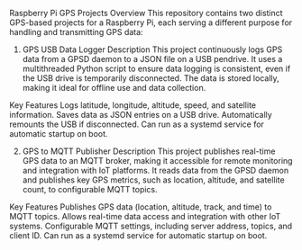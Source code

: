 Raspberry Pi GPS Projects Overview
This repository contains two distinct GPS-based projects for a Raspberry Pi, each serving a different purpose for handling and transmitting GPS data:

1. GPS USB Data Logger
Description
This project continuously logs GPS data from a GPSD daemon to a JSON file on a USB pendrive. It uses a multithreaded Python script to ensure data logging is consistent, even if the USB drive is temporarily disconnected. The data is stored locally, making it ideal for offline use and data collection.

Key Features
Logs latitude, longitude, altitude, speed, and satellite information.
Saves data as JSON entries on a USB drive.
Automatically remounts the USB if disconnected.
Can run as a systemd service for automatic startup on boot.


2. GPS to MQTT Publisher
Description
This project publishes real-time GPS data to an MQTT broker, making it accessible for remote monitoring and integration with IoT platforms. It reads data from the GPSD daemon and publishes key GPS metrics, such as location, altitude, and satellite count, to configurable MQTT topics.

Key Features
Publishes GPS data (location, altitude, track, and time) to MQTT topics.
Allows real-time data access and integration with other IoT systems.
Configurable MQTT settings, including server address, topics, and client ID.
Can run as a systemd service for automatic startup on boot.



